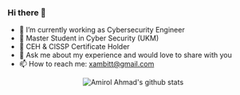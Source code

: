 ### Hi there 👋

- 🔭 I’m currently working as Cybersecurity Engineer
- 🏫 Master Student in Cyber Security (UKM)
- 🌱 CEH & CISSP Certificate Holder
- 💬 Ask me about my experience and would love to share with you
- 📫 How to reach me: xambitt@gmail.com

<p align="center">
  <img src="https://github-readme-stats.vercel.app/api?username=amirolahmad&count_private=true" alt="Amirol Ahmad's github stats">
</p>
